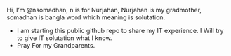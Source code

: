 Hi, I’m @nsomadhan, n is for Nurjahan, Nurjahan is my gradmother, somadhan is bangla word which meaning is solutation. 
- I am starting this public github repo to share my IT experience. I Will try to give IT solutation what I know.
- Pray For my Grandparents.

